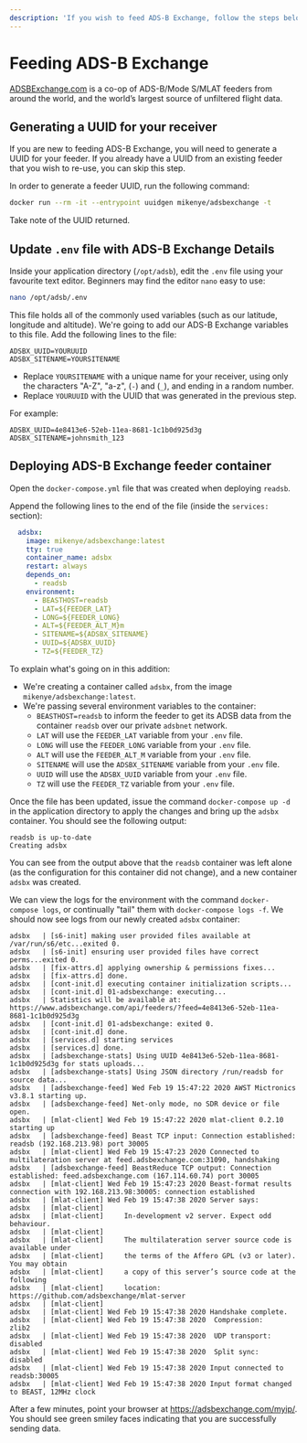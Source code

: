 ```yaml
---
description: 'If you wish to feed ADS-B Exchange, follow the steps below.'
---
```


# Feeding ADS-B Exchange

[ADSBExchange.com](https://adsbexchange.com/) is a co-op of ADS-B/Mode S/MLAT feeders from around the world, and the world’s largest source of unfiltered flight data.

## Generating a UUID for your receiver

If you are new to feeding ADS-B Exchange, you will need to generate a UUID for your feeder. If you already have a UUID from an existing feeder that you wish to re-use, you can skip this step.

In order to generate a feeder UUID, run the following command:

```bash
docker run --rm -it --entrypoint uuidgen mikenye/adsbexchange -t
```

Take note of the UUID returned.

## Update `.env` file with ADS-B Exchange Details

Inside your application directory (`/opt/adsb`), edit the `.env` file using your favourite text editor. Beginners may find the editor `nano` easy to use:

```bash
nano /opt/adsb/.env
```

This file holds all of the commonly used variables \(such as our latitude, longitude and altitude\). We're going to add our ADS-B Exchange variables to this file. Add the following lines to the file:

```text
ADSBX_UUID=YOURUUID
ADSBX_SITENAME=YOURSITENAME
```

* Replace `YOURSITENAME` with a unique name for your receiver, using only the characters "A-Z", "a-z", (`-`) and (`_`), and ending in a random number.
* Replace `YOURUUID` with the UUID that was generated in the previous step.

For example:

```text
ADSBX_UUID=4e8413e6-52eb-11ea-8681-1c1b0d925d3g
ADSBX_SITENAME=johnsmith_123
```

## Deploying ADS-B Exchange feeder container

Open the `docker-compose.yml` file that was created when deploying `readsb`.

Append the following lines to the end of the file (inside the `services:` section):

```yaml
  adsbx:
    image: mikenye/adsbexchange:latest
    tty: true
    container_name: adsbx
    restart: always
    depends_on:
      - readsb
    environment:
      - BEASTHOST=readsb
      - LAT=${FEEDER_LAT}
      - LONG=${FEEDER_LONG}
      - ALT=${FEEDER_ALT_M}m
      - SITENAME=${ADSBX_SITENAME}
      - UUID=${ADSBX_UUID}
      - TZ=${FEEDER_TZ}
```

To explain what's going on in this addition:

* We're creating a container called `adsbx`, from the image `mikenye/adsbexchange:latest`.
* We're passing several environment variables to the container:
  * `BEASTHOST=readsb` to inform the feeder to get its ADSB data from the container `readsb` over our private `adsbnet` network.
  * `LAT` will use the `FEEDER_LAT` variable from your `.env` file.
  * `LONG` will use the `FEEDER_LONG` variable from your `.env` file.
  * `ALT` will use the `FEEDER_ALT_M` variable from your `.env` file.
  * `SITENAME` will use the `ADSBX_SITENAME` variable from your `.env` file.
  * `UUID` will use the `ADSBX_UUID` variable from your `.env` file.
  * `TZ` will use the `FEEDER_TZ` variable from your `.env` file.

Once the file has been updated, issue the command `docker-compose up -d` in the application directory to apply the changes and bring up the `adsbx` container. You should see the following output:

```text
readsb is up-to-date
Creating adsbx
```

You can see from the output above that the `readsb` container was left alone (as the configuration for this container did not change), and a new container `adsbx` was created.

We can view the logs for the environment with the command `docker-compose logs`, or continually "tail" them with `docker-compose logs -f`. We should now see logs from our newly created `adsbx` container:

```text
adsbx   | [s6-init] making user provided files available at /var/run/s6/etc...exited 0.
adsbx   | [s6-init] ensuring user provided files have correct perms...exited 0.
adsbx   | [fix-attrs.d] applying ownership & permissions fixes...
adsbx   | [fix-attrs.d] done.
adsbx   | [cont-init.d] executing container initialization scripts...
adsbx   | [cont-init.d] 01-adsbexchange: executing...
adsbx   | Statistics will be available at: https://www.adsbexchange.com/api/feeders/?feed=4e8413e6-52eb-11ea-8681-1c1b0d925d3g
adsbx   | [cont-init.d] 01-adsbexchange: exited 0.
adsbx   | [cont-init.d] done.
adsbx   | [services.d] starting services
adsbx   | [services.d] done.
adsbx   | [adsbexchange-stats] Using UUID 4e8413e6-52eb-11ea-8681-1c1b0d925d3g for stats uploads...
adsbx   | [adsbexchange-stats] Using JSON directory /run/readsb for source data...
adsbx   | [adsbexchange-feed] Wed Feb 19 15:47:22 2020 AWST Mictronics v3.8.1 starting up.
adsbx   | [adsbexchange-feed] Net-only mode, no SDR device or file open.
adsbx   | [mlat-client] Wed Feb 19 15:47:22 2020 mlat-client 0.2.10 starting up
adsbx   | [adsbexchange-feed] Beast TCP input: Connection established: readsb (192.168.213.98) port 30005
adsbx   | [mlat-client] Wed Feb 19 15:47:23 2020 Connected to multilateration server at feed.adsbexchange.com:31090, handshaking
adsbx   | [adsbexchange-feed] BeastReduce TCP output: Connection established: feed.adsbexchange.com (167.114.60.74) port 30005
adsbx   | [mlat-client] Wed Feb 19 15:47:23 2020 Beast-format results connection with 192.168.213.98:30005: connection established
adsbx   | [mlat-client] Wed Feb 19 15:47:38 2020 Server says:
adsbx   | [mlat-client]
adsbx   | [mlat-client]     In-development v2 server. Expect odd behaviour.
adsbx   | [mlat-client]
adsbx   | [mlat-client]     The multilateration server source code is available under
adsbx   | [mlat-client]     the terms of the Affero GPL (v3 or later). You may obtain
adsbx   | [mlat-client]     a copy of this server’s source code at the following
adsbx   | [mlat-client]     location: https://github.com/adsbexchange/mlat-server
adsbx   | [mlat-client]
adsbx   | [mlat-client] Wed Feb 19 15:47:38 2020 Handshake complete.
adsbx   | [mlat-client] Wed Feb 19 15:47:38 2020  Compression:    zlib2
adsbx   | [mlat-client] Wed Feb 19 15:47:38 2020  UDP transport:   disabled
adsbx   | [mlat-client] Wed Feb 19 15:47:38 2020  Split sync:    disabled
adsbx   | [mlat-client] Wed Feb 19 15:47:38 2020 Input connected to readsb:30005
adsbx   | [mlat-client] Wed Feb 19 15:47:38 2020 Input format changed to BEAST, 12MHz clock
```

After a few minutes, point your browser at <https://adsbexchange.com/myip/>. You should see green smiley faces indicating that you are successfully sending data.
